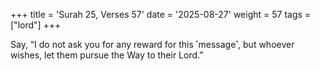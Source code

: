 +++
title = 'Surah 25, Verses 57'
date = '2025-08-27'
weight = 57
tags = ["lord"]
+++

Say, “I do not ask you for any reward for this ˹message˺, but whoever wishes, let them pursue the Way to their Lord.”